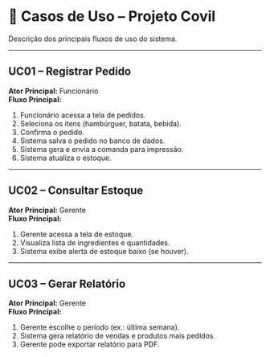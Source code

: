 # 🎯 Casos de Uso – Projeto Covil

Descrição dos principais fluxos de uso do sistema.

---

## UC01 – Registrar Pedido
**Ator Principal:** Funcionário  
**Fluxo Principal:**
1. Funcionário acessa a tela de pedidos.
2. Seleciona os itens (hambúrguer, batata, bebida).
3. Confirma o pedido.
4. Sistema salva o pedido no banco de dados.
5. Sistema gera e envia a comanda para impressão.
6. Sistema atualiza o estoque.

---

## UC02 – Consultar Estoque
**Ator Principal:** Gerente  
**Fluxo Principal:**
1. Gerente acessa a tela de estoque.
2. Visualiza lista de ingredientes e quantidades.
3. Sistema exibe alerta de estoque baixo (se houver).

---

## UC03 – Gerar Relatório
**Ator Principal:** Gerente  
**Fluxo Principal:**
1. Gerente escolhe o período (ex.: última semana).
2. Sistema gera relatório de vendas e produtos mais pedidos.
3. Gerente pode exportar relatório para PDF.
